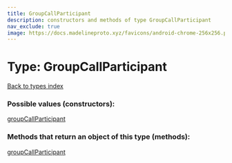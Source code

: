 ```yaml
---
title: GroupCallParticipant
description: constructors and methods of type GroupCallParticipant
nav_exclude: true
image: https://docs.madelineproto.xyz/favicons/android-chrome-256x256.png
---
```

# Type: GroupCallParticipant
[Back to types index](index.md)



### Possible values (constructors):

[groupCallParticipant](/API_docs/constructors/groupCallParticipant.md)  



### Methods that return an object of this type (methods):



[groupCallParticipant](/API_docs/constructors/groupCallParticipant.md)  


